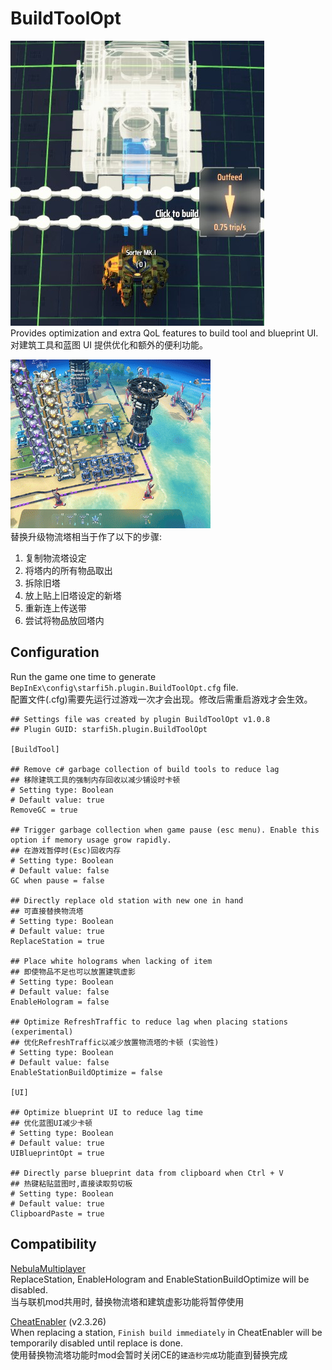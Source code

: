 # BuildToolOpt

![Hologram](https://raw.githubusercontent.com/starfi5h/DSP_Mod/dev/BuildToolOpt/img/demo1.jpg)  
Provides optimization and extra QoL features to build tool and blueprint UI.
对建筑工具和蓝图 UI 提供优化和额外的便利功能。  

![ReplaceStation](https://raw.githubusercontent.com/starfi5h/DSP_Mod/dev/BuildToolOpt/img/demo1.gif)  
替换升级物流塔相当于作了以下的步骤:
1. 复制物流塔设定
2. 将塔内的所有物品取出
3. 拆除旧塔
4. 放上贴上旧塔设定的新塔
5. 重新连上传送带
6. 尝试将物品放回塔内

## Configuration
Run the game one time to generate `BepInEx\config\starfi5h.plugin.BuildToolOpt.cfg` file.  
配置文件(.cfg)需要先运行过游戏一次才会出现。修改后需重启游戏才会生效。    

```
## Settings file was created by plugin BuildToolOpt v1.0.8
## Plugin GUID: starfi5h.plugin.BuildToolOpt

[BuildTool]

## Remove c# garbage collection of build tools to reduce lag
## 移除建筑工具的强制内存回收以减少铺设时卡顿
# Setting type: Boolean
# Default value: true
RemoveGC = true

## Trigger garbage collection when game pause (esc menu). Enable this option if memory usage grow rapidly.
## 在游戏暂停时(Esc)回收内存
# Setting type: Boolean
# Default value: false
GC when pause = false

## Directly replace old station with new one in hand
## 可直接替换物流塔
# Setting type: Boolean
# Default value: true
ReplaceStation = true

## Place white holograms when lacking of item
## 即使物品不足也可以放置建筑虚影
# Setting type: Boolean
# Default value: false
EnableHologram = false

## Optimize RefreshTraffic to reduce lag when placing stations (experimental)
## 优化RefreshTraffic以减少放置物流塔的卡顿 (实验性)
# Setting type: Boolean
# Default value: false
EnableStationBuildOptimize = false

[UI]

## Optimize blueprint UI to reduce lag time
## 优化蓝图UI减少卡顿
# Setting type: Boolean
# Default value: true
UIBlueprintOpt = true

## Directly parse blueprint data from clipboard when Ctrl + V
## 热键粘贴蓝图时,直接读取剪切板
# Setting type: Boolean
# Default value: true
ClipboardPaste = true
```

## Compatibility  

[NebulaMultiplayer](https://dsp.thunderstore.io/package/nebula/NebulaMultiplayerMod/)  
ReplaceStation, EnableHologram and EnableStationBuildOptimize will be disabled.  
当与联机mod共用时, 替换物流塔和建筑虚影功能将暂停使用  
  
[CheatEnabler](https://dsp.thunderstore.io/package/soarqin/CheatEnabler/) (v2.3.26)  
When replacing a station, `Finish build immediately` in CheatEnabler will be temporarily disabled until replace is done.  
使用替换物流塔功能时mod会暂时关闭CE的`建造秒完成`功能直到替换完成  
